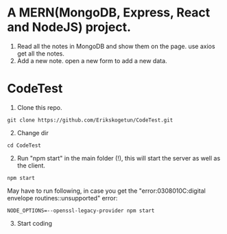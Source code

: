 # A MERN(MongoDB, Express, React and NodeJS) project. 

1. Read all the notes in MongoDB and show them on the page. use axios get all the notes. 
2. Add a new note. open a new form to add a new data. 


# CodeTest

1. Clone this repo.

```
git clone https://github.com/Erikskogetun/CodeTest.git
```

2. Change dir
```
cd CodeTest
```

2. Run "npm start" in the main folder (!), this will start the server as well as the client.

```
npm start
```

May have to run following, in case you get the "error:0308010C:digital envelope routines::unsupported" error:

```
NODE_OPTIONS=--openssl-legacy-provider npm start
```

3. Start coding
